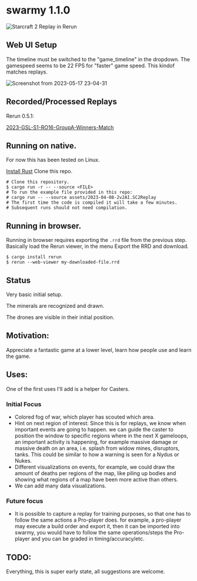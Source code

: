 # swarmy 1.1.0

![Starcraft 2 Replay in Rerun](https://user-images.githubusercontent.com/873436/231281746-40fde3f1-fec6-49fe-8cf1-5fbd197589b7.png)

## Web UI Setup

The timeline must be switched to the "game_timeline" in the dropdown.
The gamespeed seems to be 22 FPS for "faster" game speed. This kindof matches replays.

![Screenshot from 2023-05-17 23-04-31](https://github.com/sebosp/swarmy/assets/873436/d18cec98-98d5-485f-90ad-075e5389db03)


## Recorded/Processed Replays

Rerun 0.5.1:

[2023-GSL-S1-RO16-GroupA-Winners-Match](https://sebosp.github.io/swarmy/public/0.5.1/2023-GSL-S1-RO16-GroupA-Winners-Match.html?url=https://sebosp.github.io/swarmy/public/0.5.1/assets/2023-GSL-S1-RO16-GroupA-Winners-Match.rrd)

## Running on native.

For now this has been tested on Linux.

[Install Rust](https://www.rust-lang.org/tools/install)
Clone this repo.

```shell
# Clone this repository.
$ cargo run -r -- --source <FILE>
# To run the example file provided in this repo:
# cargo run -- --source assets/2023-04-08-2v2AI.SC2Replay
# The first time the code is compiled it will take a few minutes.
# Subsequent runs should not need compilation.
```

## Running in browser.

Running in browser requires exporting the `.rrd` file from the previous step.
Basically load the Rerun viewer, in the menu Export the RRD and download.

```shell
$ cargo install rerun
$ rerun --web-viewer my-downloaded-file.rrd
```

## Status
Very basic initial setup.

The minerals are recognized and drawn.

The drones are visible in their initial position.

## Motivation:

Appreciate a fantastic game at a lower level, learn how people use and learn the game.

## Uses:

One of the first uses I'll add is a helper for Casters.

### Initial Focus
- Colored fog of war, which player has scouted which area.
- Hint on next region of interest: Since this is for replays, we know when important events are going to happen.
  we can guide the caster to position the window to specific regions where in the next X gameloops, an important
  activity is happening, for example massive damage or massive death on an area, i.e. splash from widow mines, disruptors, tanks.
  This could be similar to how a warning is seen for a Nydus or Nukes.
- Different visualizations on events, for example, we could draw the amount of deaths per regions of the map, like piling up bodies
  and showing what regions of a map have been more active than others.
- We can add many data visualizations.

### Future focus
- It is possible to capture a replay for training purposes, so that one has to follow the same actions a Pro-player does.
  for example, a pro-player may execute a build order and export it, then it can be imported into swarmy,
  you would have to follow the same operations/steps the Pro-player and you can be graded in timing/accuracy/etc.

## TODO:
Everything, this is super early state, all suggestions are welcome.
